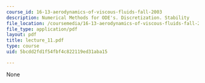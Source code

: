 ```yaml
---
course_id: 16-13-aerodynamics-of-viscous-fluids-fall-2003
description: Numerical Methods for ODE's. Discretization. Stability
file_location: /coursemedia/16-13-aerodynamics-of-viscous-fluids-fall-2003/5bcdd2fd1f54fbf4c822119ed31aba15_lecture_11.pdf
file_type: application/pdf
layout: pdf
title: lecture_11.pdf
type: course
uid: 5bcdd2fd1f54fbf4c822119ed31aba15

---
```

None
